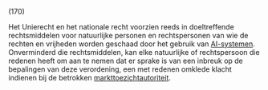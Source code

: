(170)

Het Unierecht en het nationale recht voorzien reeds in doeltreffende rechtsmiddelen voor natuurlijke personen en rechtspersonen van wie de rechten en vrijheden worden geschaad door het gebruik van [AI-systemen](a3.md#^ai-systeem). Onverminderd die rechtsmiddelen, kan elke natuurlijke of rechtspersoon die redenen heeft om aan te nemen dat er sprake is van een inbreuk op de bepalingen van deze verordening, een met redenen omklede klacht indienen bij de betrokken [markttoezichtautoriteit](a3.md#^mta).